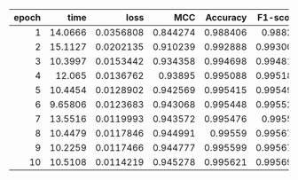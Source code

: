 |   epoch |     time |      loss |      MCC |   Accuracy |   F1-score |
|--------:|---------:|----------:|---------:|-----------:|-----------:|
|       1 | 14.0666  | 0.0356808 | 0.844274 |   0.988406 |   0.98826  |
|       2 | 15.1127  | 0.0202135 | 0.910239 |   0.992888 |   0.993003 |
|       3 | 10.3997  | 0.0153442 | 0.934358 |   0.994698 |   0.994811 |
|       4 | 12.065   | 0.0136762 | 0.93895  |   0.995088 |   0.995186 |
|       5 | 10.4454  | 0.0128902 | 0.942569 |   0.995415 |   0.995494 |
|       6 |  9.65806 | 0.0123683 | 0.943068 |   0.995448 |   0.995529 |
|       7 | 13.5516  | 0.0119993 | 0.943572 |   0.995476 |   0.99556  |
|       8 | 10.4479  | 0.0117846 | 0.944991 |   0.99559  |   0.995671 |
|       9 | 10.2259  | 0.0117466 | 0.944777 |   0.995599 |   0.995672 |
|      10 | 10.5108  | 0.0114219 | 0.945278 |   0.995621 |   0.995699 |